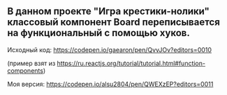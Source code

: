 ## В данном проекте "Игра крестики-нолики" классовый компонент Board переписывается на функциональный с помощью хуков.


Исходный код:
https://codepen.io/gaearon/pen/QvvJOv?editors=0010

(пример взят из 
https://ru.reactjs.org/tutorial/tutorial.html#function-components)

Моя версия:
https://codepen.io/alsu2804/pen/QWEXzEP?editors=0011
